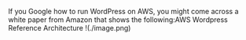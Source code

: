 If you Google how to run WordPress on AWS, you might come across a white paper from Amazon that shows the following:AWS Wordpress Reference Architecture
!(./image.png)
